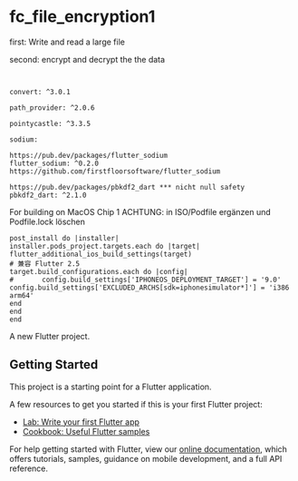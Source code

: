 # fc_file_encryption1

first: Write and read a large file

second: encrypt and decrypt the the data 
```plaintext

```

```plaintext

convert: ^3.0.1

path_provider: ^2.0.6

pointycastle: ^3.3.5

sodium: 

https://pub.dev/packages/flutter_sodium
flutter_sodium: ^0.2.0
https://github.com/firstfloorsoftware/flutter_sodium

https://pub.dev/packages/pbkdf2_dart *** nicht null safety
pbkdf2_dart: ^2.1.0

```

For building on MacOS Chip 1
ACHTUNG: in ISO/Podfile ergänzen und Podfile.lock löschen

```plaintext
post_install do |installer|
installer.pods_project.targets.each do |target|
flutter_additional_ios_build_settings(target)
# 兼容 Flutter 2.5
target.build_configurations.each do |config|
#       config.build_settings['IPHONEOS_DEPLOYMENT_TARGET'] = '9.0'
config.build_settings['EXCLUDED_ARCHS[sdk=iphonesimulator*]'] = 'i386 arm64'
end
end
end
```



A new Flutter project.

## Getting Started

This project is a starting point for a Flutter application.

A few resources to get you started if this is your first Flutter project:

- [Lab: Write your first Flutter app](https://flutter.dev/docs/get-started/codelab)
- [Cookbook: Useful Flutter samples](https://flutter.dev/docs/cookbook)

For help getting started with Flutter, view our
[online documentation](https://flutter.dev/docs), which offers tutorials,
samples, guidance on mobile development, and a full API reference.

